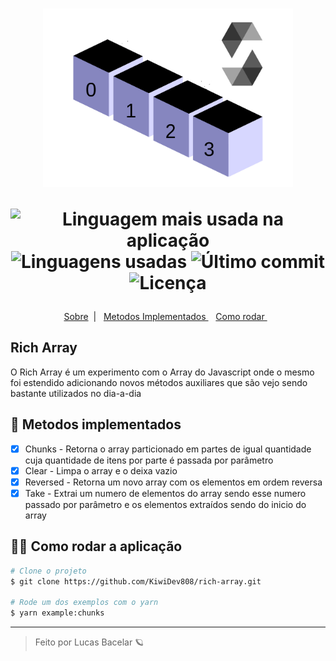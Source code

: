 <h1 align='center'>
    <img  width=400 src="./.github/rich-array.png"/>

   <p align="center">
      <img alt="Linguagem mais usada na aplicação" src="https://img.shields.io/github/languages/top/KiwiDev808/rich-array?color=8686BF&labelColor=F7F9FA">
      <img alt="Linguagens usadas" src="https://img.shields.io/github/languages/count/KiwiDev808/rich-array?color=8686BF&labelColor=F7F9FA">
      <img alt="Último commit" src="https://img.shields.io/github/last-commit/KiwiDev808/rich-array?color=8686BF&labelColor=F7F9FA">
      <img alt="Licença" src="https://shields.io/badge/license-MIT-ff7f00&?&style=flat?&color=8686BF&labelColor=F7F9FA">
  </p>  
</h1>

  <p align="center">
  <a href="#-keepalive"> Sobre</a>&nbsp;&nbsp;|&nbsp;&nbsp;
  <a href="#-Metodos-implemenetados">  Metodos Implementados  </a>&nbsp;&nbsp;
  <a href="#-Como-rodar-a-aplicação">  Como rodar  </a>&nbsp;&nbsp;
</p>

<div align='center'>

</div>

## Rich Array

O Rich Array é um experimento com o Array do Javascript onde o mesmo foi estendido adicionando novos métodos auxiliares que são vejo sendo bastante utilizados no dia-a-dia

## 📝 Metodos implementados

- [x] Chunks - Retorna o array particionado em partes de igual quantidade cuja quantidade de itens por parte é passada por parâmetro
- [x] Clear - Limpa o array e o deixa vazio
- [x] Reversed - Retorna um novo array com os elementos em ordem reversa
- [x] Take - Extrai um numero de elementos do array sendo esse numero passado por parâmetro e os elementos extraídos sendo do inicio do array

## 👷‍♀️ Como rodar a aplicação

```bash
# Clone o projeto
$ git clone https://github.com/KiwiDev808/rich-array.git

# Rode um dos exemplos com o yarn
$ yarn example:chunks

```

---

<blockquote> Feito por Lucas Bacelar 🪐 </blockquote>
